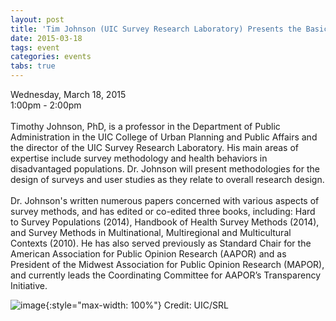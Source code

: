 ```yaml
---
layout: post
title: 'Tim Johnson (UIC Survey Research Laboratory) Presents the Basics of Research Design, User Studies and Surveys'
date: 2015-03-18
tags: event
categories: events
tabs: true
---
```


Wednesday, March 18, 2015<br>
1:00pm - 2:00pm<br><br>
Timothy Johnson, PhD, is a professor in the Department of Public Administration in the UIC College of Urban Planning and Public Affairs and the director of the UIC Survey Research Laboratory. His main areas of expertise include survey methodology and health behaviors in disadvantaged populations.  Dr. Johnson will present methodologies for the design of surveys and user studies as they relate to overall research design.<br><br>
Dr. Johnson's written numerous papers concerned with various aspects of survey methods, and has edited or co-edited three books, including: Hard to Survey Populations (2014), Handbook of Health Survey Methods (2014), and Survey Methods in Multinational, Multiregional and Multicultural Contexts (2010).  He has also served previously as Standard Chair for the American Association for Public Opinion Research (AAPOR) and as President of the Midwest Association for Public Opinion Research (MAPOR), and currently leads the Coordinating Committee for AAPOR’s Transparency Initiative.

![image](https://www.evl.uic.edu/output/originals/timjohnson.jpg-srcw.jpg){:style="max-width: 100%"}
Credit: UIC/SRL

